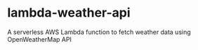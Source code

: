 # lambda-weather-api
A serverless AWS Lambda function to fetch weather data using OpenWeatherMap API
